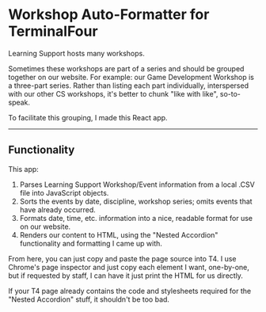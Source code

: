 # Workshop Auto-Formatter for TerminalFour
Learning Support hosts many workshops.

Sometimes these workshops are part of a series and should be grouped together on our website. For example: our Game Development Workshop is a three-part series. Rather than listing each part individually, interspersed with our other CS workshops, it's better to chunk "like with like", so-to-speak.

To facilitate this grouping, I made this React app.

---

## Functionality
This app:
<ol>
  <li>Parses Learning Support Workshop/Event information from a local .CSV file into JavaScript objects.</li>
  <li>Sorts the events by date, discipline, workshop series; omits events that have already occurred.</li>
  <li>Formats date, time, etc. information into a nice, readable format for use on our website.</li>
  <li>Renders our content to HTML, using the "Nested Accordion" functionality and formatting I came up with.</li>
  
</ol>

From here, you can just copy and paste the page source into T4. I use Chrome's page inspector and just copy each element I want, one-by-one, but if requested by staff, I can have it just print the HTML for us directly. 

If your T4 page already contains the code and stylesheets required for the "Nested Accordion" stuff, it shouldn't be too bad.
